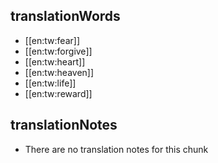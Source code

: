 ## translationWords

* [[en:tw:fear]]
* [[en:tw:forgive]]
* [[en:tw:heart]]
* [[en:tw:heaven]]
* [[en:tw:life]]
* [[en:tw:reward]]

## translationNotes

* There are no translation notes for this chunk
